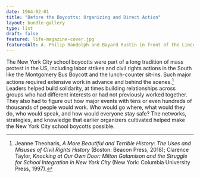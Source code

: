 ```yaml
---
date: 1964-02-01
title: "Before the Boycotts: Organizing and Direct Action"
layout: bundle-gallery
type: list
draft: false
featured: life-magazine-cover.jpg
featuredAlt: A. Philip Randolph and Bayard Rustin in front of the Lincoln Memorial
---
```


The New York City school boycotts were part of a long tradition of mass protest in the US, including labor strikes and civil rights actions in the South like the Montgomery Bus Boycott and the lunch-counter sit-ins. Such major actions required extensive work in advance and behind the scenes.[^1]  Leaders helped build solidarity, at times building relationships across groups who had different interests or had not previously worked together. They also had to figure out how major events with tens or even hundreds of thousands of people would work. Who would go where, what would they do, who would speak, and how would everyone stay safe? The networks, strategies, and knowledge that earlier organizers cultivated helped make the New York City school boycotts possible.

[^1]:  Jeanne Theoharis, *A More Beautiful and Terrible History: The Uses and Misuses of Civil Rights History* (Boston: Beacon Press, 2018); Clarence Taylor, *Knocking at Our Own Door: Milton Galamison and the Struggle for School Integration in New York City* (New York: Columbia University Press, 1997).  
